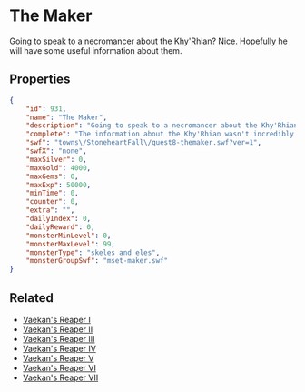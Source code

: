 # The Maker

Going to speak to a necromancer about the Khy'Rhian?  Nice.  Hopefully he will have some useful information about them.

## Properties

```json
{
    "id": 931,
    "name": "The Maker",
    "description": "Going to speak to a necromancer about the Khy'Rhian?  Nice.  Hopefully he will have some useful information about them.",
    "complete": "The information about the Khy'Rhian wasn't incredibly helpful, but it was enlightening.  The Khy'Rhian are golems? sort of.  At least we know where they come from now.",
    "swf": "towns\/StoneheartFall\/quest8-themaker.swf?ver=1",
    "swfX": "none",
    "maxSilver": 0,
    "maxGold": 4000,
    "maxGems": 0,
    "maxExp": 50000,
    "minTime": 0,
    "counter": 0,
    "extra": "",
    "dailyIndex": 0,
    "dailyReward": 0,
    "monsterMinLevel": 0,
    "monsterMaxLevel": 99,
    "monsterType": "skeles and eles",
    "monsterGroupSwf": "mset-maker.swf"
}
```

## Related

- [Vaekan's Reaper I](../items/7333-vaekan-s-reaper-i.md)
- [Vaekan's Reaper II](../items/7334-vaekan-s-reaper-ii.md)
- [Vaekan's Reaper III](../items/7335-vaekan-s-reaper-iii.md)
- [Vaekan's Reaper IV](../items/7336-vaekan-s-reaper-iv.md)
- [Vaekan's Reaper V](../items/7337-vaekan-s-reaper-v.md)
- [Vaekan's Reaper VI](../items/7338-vaekan-s-reaper-vi.md)
- [Vaekan's Reaper VII](../items/7339-vaekan-s-reaper-vii.md)

